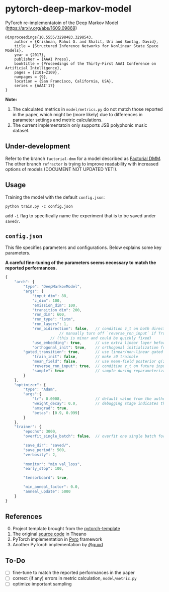# pytorch-deep-markov-model
PyTorch re-implementatoin of the Deep Markov Model (https://arxiv.org/abs/1609.09869)
```
@inproceedings{10.5555/3298483.3298543,
    author = {Krishnan, Rahul G. and Shalit, Uri and Sontag, David},
    title = {Structured Inference Networks for Nonlinear State Space Models},
    year = {2017},
    publisher = {AAAI Press},
    booktitle = {Proceedings of the Thirty-First AAAI Conference on Artificial Intelligence},
    pages = {2101–2109},
    numpages = {9},
    location = {San Francisco, California, USA},
    series = {AAAI'17}
}
```
**Note:** 
1. The calculated metrics in `model/metrics.py` do not match those reported in the paper, which might be (more likely) due to differences in parameter settings and metric calculations.
2. The current implementatoin only supports JSB polyphonic music dataset.

## Under-development
Refer to the branch `factorial-dmm` for a model described as [Factorial DMM](https://groups.csail.mit.edu/sls/publications/2019/SameerKhurana_ICASSP-2019.pdf).
The other branch `refractor` is trying to improve readability with increased options of models (DOCUMENT NOT UPDATED YET!).

## Usage
Training the model with the default `config.json`:
    
    python train.py -c config.json


add `-i` flag to specifically name the experiment that is to be saved under `saved/`.

## `config.json`
This file specifies parameters and configurations.
Below explains some key parameters.

**A careful fine-tuning of the parameters seems necessary to match the reported performances.**
```javascript
{
    "arch": {
        "type": "DeepMarkovModel",
        "args": {
            "input_dim": 88,
            "z_dim": 100,
            "emission_dim": 100,
            "transition_dim": 200,
            "rnn_dim": 600,
            "rnn_type": "lstm",
            "rnn_layers": 1,
            "rnn_bidirection": false,   // condition z_t on both directions of inputs,
	    				// manually turn off `reverse_rnn_input` if True
					// (this is minor and could be quickly fixed)
            "use_embedding": true,      // use extra linear layer before RNN
            "orthogonal_init": true,    // orthogonal initialization for RNN
	    "gated_transition": true,       // use linear/non-linear gated transition
            "train_init": false,        // make z0 trainble
            "mean_field": false,        // use mean-field posterior q(z_t | x)
            "reverse_rnn_input": true,  // condition z_t on future inputs
            "sample": true              // sample during reparameterization
        }
    },
    "optimizer": {
        "type": "Adam",
        "args":{
            "lr": 0.0008,               // default value from the author's source code
            "weight_decay": 0.0,        // debugging stage indicates that 1.0 prevents training
            "amsgrad": true,
            "betas": [0.9, 0.999]
        }
    },
    "trainer": {
        "epochs": 3000,
        "overfit_single_batch": false,  // overfit one single batch for debug

        "save_dir": "saved/",
        "save_period": 500,
        "verbosity": 2,
        
        "monitor": "min val_loss",
        "early_stop": 100,

        "tensorboard": true,

        "min_anneal_factor": 0.0,
        "anneal_update": 5000
    }
}
```

## References
0. Project template brought from the [pytorch-template](https://github.com/victoresque/pytorch-template)
1. The original [source code](https://github.com/clinicalml/structuredinference/tree/master/expt-polyphonic-fast) in Theano
2. PyTorch implementation in [Pyro](https://github.com/pyro-ppl/pyro/tree/dev/examples/dmm) framework
3. Another PyTorch implementation by [@guxd](https://github.com/guxd/deepHMM)

## To-Do
- [ ] fine-tune to match the reported performances in the paper
- [ ] correct (if any) errors in metric calculation, `model/metric.py`
- [ ] optimize important sampling
